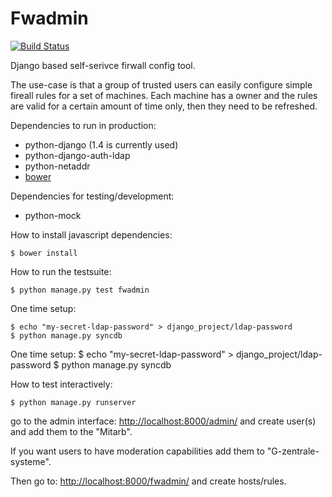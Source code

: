 Fwadmin
=======
[![Build Status](https://travis-ci.org/ZIMK/fwadmin.png)](https://travis-ci.org/ZIMK/fwadmin)

Django based self-serivce firwall config tool.

The use-case is that a group of trusted users can easily configure
simple fireall rules for a set of machines. Each machine has a owner
and the rules are valid for a certain amount of time only, then they
need to be refreshed.


Dependencies to run in production:
 - python-django (1.4 is currently used)
 - python-django-auth-ldap
 - python-netaddr
 - [bower](https://github.com/twitter/bower)

Dependencies for testing/development:
 - python-mock

How to install javascript dependencies:
```
$ bower install
```

How to run the testsuite:
```
$ python manage.py test fwadmin
```

One time setup:
```
$ echo "my-secret-ldap-password" > django_project/ldap-password
$ python manage.py syncdb
```

One time setup:
$ echo "my-secret-ldap-password" > django_project/ldap-password
$ python manage.py syncdb

How to test interactively:
```
$ python manage.py runserver
```

go to the admin interface:
 [http://localhost:8000/admin/]()
and create user(s) and add them to
the "Mitarb".

If you want users to have moderation capabilities
add them to "G-zentrale-systeme".

Then go to:
 [http://localhost:8000/fwadmin/]()
and create hosts/rules.
